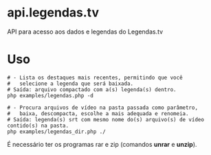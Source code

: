 # api.legendas.tv
API para acesso aos dados e legendas do Legendas.tv

# Uso
```shell
# - Lista os destaques mais recentes, permitindo que você 
#   selecione a legenda que será baixada.
# Saída: arquivo compactado com a(s) legenda(s) dentro.
php examples/legendas.php -d
```

```shell
# - Procura arquivos de vídeo na pasta passada como parâmetro, 
#   baixa, descompacta, escolhe a mais adequada e renomeia.
# Saída: legenda(s) srt com mesmo nome do(s) arquivo(s) de vídeo contido(s) na pasta.
php examples/legendas_dir.php ./
```
É necessário ter os programas rar e zip (comandos **unrar** e **unzip**).
